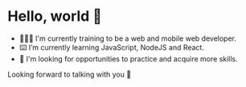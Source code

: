 # Hello, world 👋

- 👨🏻‍💻 I'm currently training to be a web and mobile web developer.
- ⌨️ I’m currently learning JavaScript, NodeJS and React.
- 🤔 I'm looking for opportunities to practice and acquire more skills.

Looking forward to talking with you 👋
